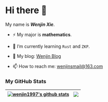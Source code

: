 # Hi there 👋

<!--
**wenjin1997/wenjin1997** is a ✨ _special_ ✨ repository because its `README.md` (this file) appears on your GitHub profile.

Here are some ideas to get you started:

- 🔭 I’m currently working on ...
- 🌱 I’m currently learning ...
- 👯 I’m looking to collaborate on ...
- 🤔 I’m looking for help with ...
- 💬 Ask me about ...
- 📫 How to reach me: ...
- 😄 Pronouns: ...
- ⚡ Fun fact: ...
-->

My name is ***Wenjin Xie***. 

- ⚡ My major is **mathematics**.

- 🌱 I’m currently learning `Rust` and `ZKP`.

- :ghost: My blog: [Wenjin Blog](https://wenjin1997.github.io/)

- 📫 How to reach me: wenjinsmail@163.com



### My GitHub Stats

| <a href="https://github.com/wenjin1997/github-readme-stats"><img align="center" src="https://github-readme-stats.vercel.app/api?username=wenjin1997&show_icons=true&include_all_commits=true&theme=buefy&hide_border=true" alt="wenjin1997's github stats" /></a> | <a href="https://github.com/wenjin1997/github-readme-stats"><img align="center" src="https://github-readme-stats.vercel.app/api/top-langs/?username=wenjin1997&layout=compact&theme=buefy&hide_border=true" /></a> |
| ------------- | ------------- |


<!--
![](https://github-readme-stats.vercel.app/api/top-langs/?username=wenjin1997&show_icons=true&layout=compact&theme=vue&hide_border=true&hide=html,css)
-->



<!--
![github contribution grid snake animation](https://raw.githubusercontent.com/wenjin1997/wenjin1997/output/github-contribution-grid-snake-dark.svg#gh-dark-mode-only)![github contribution grid snake animation](https://raw.githubusercontent.com/wenjin1997/wenjin1997/output/github-contribution-grid-snake.svg#gh-light-mode-only)
<!--

![](https://github-readme-stats.vercel.app/api?username=wenjin1997&show_icons=true&line_height=21&show_icons=true&theme=vue&hide_border=true)

![](https://raw.githubusercontent.com/wenjin1997/wenjin1997/main/assets/github-contribution-grid-snake.svg)



